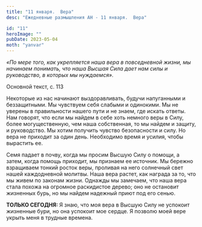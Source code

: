 ```yaml
---
title: "11 января.  Вера"
desc: "Ежедневные размышления АН - 11 января.  Вера"

id: "11"
heroImage: ""
pubDate: 2023-05-04
moth: "yanvar"
---
```


_«По мере того, как укрепляется наша вера в повседневной жизни, мы начинаем
понимать, что наша Высшая Сила дает нам силы и руководство, в которых мы
нуждаемся»._

Основной текст, с. 113

Некоторые из нас начинают выздоравливать, будучи напуганными и беззащитными.
Мы чувствуем себя слабыми и одинокими. Мы не уверены в правильности нашего
пути и не знаем, где искать ответы. Нам говорят, что если мы найдем в себе
хоть немного веры в Силу, более могущественную, чем наша собственная, то мы
найдем и защиту, и руководство. Мы хотим получить чувство безопасности и силу.
Но вера не приходит за один день. Необходимо время и усилия, чтобы вырастить
ее.

Семя падает в почву, когда мы просим Высшую Силу о помощи, а затем, когда
помощь приходит, мы признаем ее источник. Мы бережно взращиваем тонкий росток
веры, проливая на него солнечный свет нашей каждодневной молитвы. Наша вера
растет, как награда за то, что мы живем по законам жизни. Однажды мы замечаем,
что наша вера стала похожа на огромное раскидистое дерево; оно не остановит
жизненных бурь, но мы найдем надежный приют под его сенью.

**ТОЛЬКО СЕГОДНЯ:** Я знаю, что моя вера в Высшую Силу не успокоит жизненные
бури, но она успокоит мое сердце. Я позволю моей вере укрыть меня в трудные
времена.
